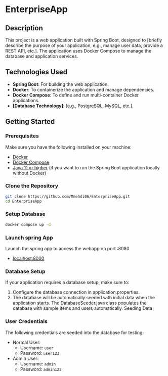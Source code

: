 # EnterpriseApp

## Description

This project is a web application built with Spring Boot, designed to [briefly describe the purpose of your application, e.g., manage user data, provide a REST API, etc.]. The application uses Docker Compose to manage the database and application services.

## Technologies Used

-  **Spring Boot**: For building the web application.
-  **Docker**: To containerize the application and manage dependencies.
-  **Docker Compose**: To define and run multi-container Docker applications.
-  **[Database Technology]**: [e.g., PostgreSQL, MySQL, etc.].

## Getting Started

### Prerequisites

Make sure you have the following installed on your machine:

-  [Docker](https://docs.docker.com/get-docker/)
-  [Docker Compose](https://docs.docker.com/compose/install/)
-  [Java 11 or higher](https://www.oracle.com/java/technologies/javase-jdk11-downloads.html) (if you want to run the Spring Boot application locally without Docker)

### Clone the Repository

```bash
git clone https://github.com/Mmehdi06/EnterpriseApp.git
cd EnterpriseApp
```
### Setup Database
```bash
docker compose up -d
```
### Launch spring App
Launch the spring app to access the webapp on port :8080
- [localhost:8000](http://localhost:8080)

### Database Setup
If your application requires a database setup, make sure to:
1. Configure the database connection in application.properties.
2. The database will be automatically seeded with initial data when the application starts. The DatabaseSeeder.java class populates the database with sample items and users automatically.
Seeding Data

### User Credentials
The following credentials are seeded into the database for testing:
- Normal User:
  - Username: `user`
  - Password: `user123`
- Admin User:
  - Username: `admin`
  - Password: `admin123`


